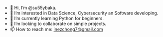- 👋 Hi, I’m @su55ybaka.
- 👀 I’m interested in Data Science, Cybersecurity an Software developing.
- 🌱 I’m currently learning Python for beginners.
- 💞️ I’m looking to collaborate on simple projects.
- 📫 How to reach me: inezchong7@gmail.com

<!---
su55ybaka/su55ybaka is a ✨ special ✨ repository because its `README.md` (this file) appears on your GitHub profile.
You can click the Preview link to take a look at your changes.
--->
